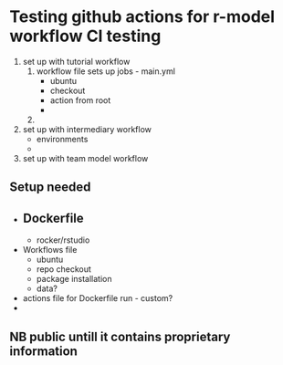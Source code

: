 # Testing github actions for r-model workflow CI testing

1. set up with tutorial workflow
    1. workflow file sets up jobs - main.yml
        - ubuntu
        - checkout
        - action from root
        - 
    2. 
2. set up with intermediary workflow
    - environments
    - 
3. set up with team model workflow

## Setup needed
- Dockerfile
    - 
    - rocker/rstudio
- Workflows file
    - ubuntu
    - repo checkout
    - package installation
    - data?
- actions file for Dockerfile run - custom?
- 


## NB public untill it contains proprietary information